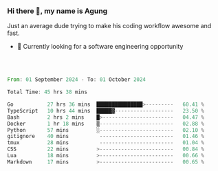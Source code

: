 ### Hi there 👋, my name is Agung
Just an average dude trying to make his coding workflow awesome and fast.

<!--
**agungfir98/agungfir98** is a ✨ _special_ ✨ repository because its `README.md` (this file) appears on your GitHub profile.
-->

- 🔭 Currently looking for a software engineering opportunity
<br/>
<br/>
<!--START_SECTION:waka-->

```rust
From: 01 September 2024 - To: 01 October 2024

Total Time: 45 hrs 38 mins

Go           27 hrs 36 mins  ███████████████>---------   60.41 %
TypeScript   10 hrs 44 mins  █████▓-------------------   23.50 %
Bash         2 hrs 2 mins    █>-----------------------   04.47 %
Docker       1 hr 18 mins    ▒------------------------   02.88 %
Python       57 mins         ░------------------------   02.10 %
gitignore    40 mins          ------------------------   01.46 %
tmux         28 mins          ------------------------   01.04 %
CSS          22 mins         >------------------------   00.84 %
Lua          18 mins         >------------------------   00.66 %
Markdown     17 mins         >------------------------   00.65 %
```

<!--END_SECTION:waka-->
